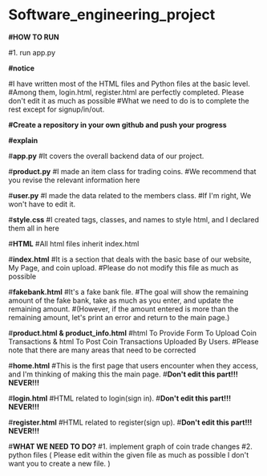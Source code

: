 # Software_engineering_project

**#HOW TO RUN**

#1. run app.py

**#notice**

#I have written most of the HTML files and Python files at the basic level.
#Among them, login.html, register.html are perfectly completed. Please don't edit it as much as possible
#What we need to do is to complete the rest except for signup/in/out.

**#Create a repository in your own github and push your progress**

**#explain**

#**app.py** 
#It covers the overall backend data of our project.

#**product.py** 
#I made an item class for trading coins. 
#We recommend that you revise the relevant information here

#**user.py** 
#I made the data related to the members class. 
#If I'm right, We won't have to edit it.



#**style.css** 
#I created tags, classes, and names to style html, and I declared them all in here



#**HTML** 
#All html files inherit index.html

#**index.html** 
#It is a section that deals with the basic base of our website, My Page, and coin upload. 
#Please do not modify this file as much as possible

#**fakebank.html** 
#It's a fake bank file. 
#The goal will show the remaining amount of the fake bank, take as much as you enter, and update the remaining amount.
#(However, if the amount entered is more than the remaining amount, let's print an error and return to the main page.)

#**product.html & product_info.html**
#html To Provide Form To Upload Coin Transactions & html To Post Coin Transactions Uploaded By Users.
#Please note that there are many areas that need to be corrected

#**home.html**
#This is the first page that users encounter when they access, and I'm thinking of making this the main page.
#**Don't edit this part!!! NEVER!!!**

#**login.html**
#HTML related to login(sign in).
#**Don't edit this part!!! NEVER!!!**

#**register.html**
#HTML related to register(sign up).
#**Don't edit this part!!! NEVER!!!**


#**WHAT WE NEED TO DO?**
#1. implement graph of coin trade changes
#2. python files ( Please edit within the given file as much as possible I don't want you to create a new file. )
